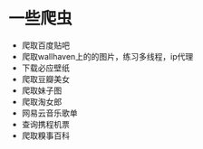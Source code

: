 #  一些爬虫
- 爬取百度贴吧
- 爬取wallhaven上的的图片，练习多线程，ip代理
- 下载必应壁纸
- 爬取豆瓣美女
- 爬取妹子图
- 爬取淘女郎
- 网易云音乐歌单
- 查询携程机票
- 爬取糗事百科

